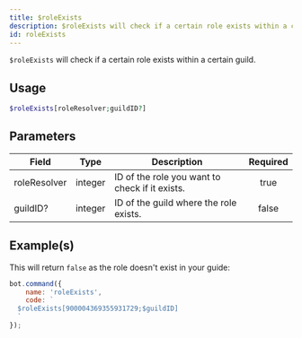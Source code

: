 ```yaml
---
title: $roleExists
description: $roleExists will check if a certain role exists within a certain guild.
id: roleExists
---
```


`$roleExists` will check if a certain role exists within a certain guild.

## Usage

```php
$roleExists[roleResolver;guildID?]
```

## Parameters

| Field        | Type    | Description                                    | Required |
| ------------ | ------- | ---------------------------------------------- | :------: |
| roleResolver | integer | ID of the role you want to check if it exists. |   true   |
| guildID?     | integer | ID of the guild where the role exists.         |  false   |

## Example(s)

This will return `false` as the role doesn't exist in your guide:

```javascript
bot.command({
    name: 'roleExists',
    code: `
  $roleExists[900004369355931729;$guildID]
  `
});
```
